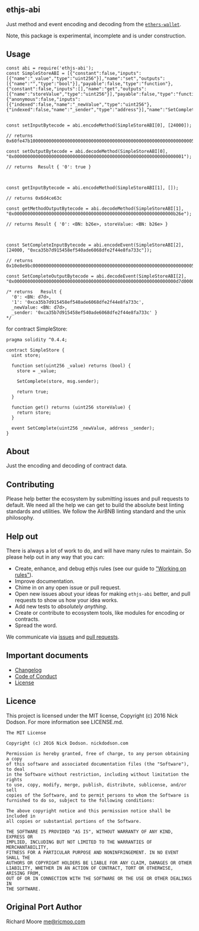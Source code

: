 ## ethjs-abi

Just method and event encoding and decoding from the [`ethers-wallet`](https://github.com/ethers-io/ethers-wallet).

Note, this package is experimental, incomplete and is under construction.

## Usage

```
const abi = require('ethjs-abi');
const SimpleStoreABI = [{"constant":false,"inputs":[{"name":"_value","type":"uint256"}],"name":"set","outputs":[{"name":"","type":"bool"}],"payable":false,"type":"function"},{"constant":false,"inputs":[],"name":"get","outputs":[{"name":"storeValue","type":"uint256"}],"payable":false,"type":"function"},{"anonymous":false,"inputs":[{"indexed":false,"name":"_newValue","type":"uint256"},{"indexed":false,"name":"_sender","type":"address"}],"name":"SetComplete","type":"event"}];


const setInputBytecode = abi.encodeMethod(SimpleStoreABI[0], [24000]);

// returns 0x60fe47b10000000000000000000000000000000000000000000000000000000000005dc0

const setOutputBytecode = abi.decodeMethod(SimpleStoreABI[0], "0x0000000000000000000000000000000000000000000000000000000000000001");

// returns  Result { '0': true }



const getInputBytecode = abi.encodeMethod(SimpleStoreABI[1], []);

// returns 0x6d4ce63c

const getMethodOutputBytecode = abi.decodeMethod(SimpleStoreABI[1], "0x000000000000000000000000000000000000000000000000000000000000b26e");

// returns Result { '0': <BN: b26e>, storeValue: <BN: b26e> }



const SetCompleteInputBytecode = abi.encodeEvent(SimpleStoreABI[2], [24000, "0xca35b7d915458ef540ade6068dfe2f44e8fa733c"]);

// returns 0x10e8e9bc0000000000000000000000000000000000000000000000000000000000005dc0000000000000000000000000ca35b7d915458ef540ade6068dfe2f44e8fa733c

const SetCompleteOutputBytecode = abi.decodeEvent(SimpleStoreABI[2], "0x0000000000000000000000000000000000000000000000000000000000000d7d000000000000000000000000ca35b7d915458ef540ade6068dfe2f44e8fa733c");

/* returns   Result {
  '0': <BN: d7d>,
  '1': '0xca35b7d915458ef540ade6068dfe2f44e8fa733c',
  _newValue: <BN: d7d>,
  _sender: '0xca35b7d915458ef540ade6068dfe2f44e8fa733c' }
*/
```

for contract SimpleStore:

```
pragma solidity ^0.4.4;

contract SimpleStore {
  uint store;

  function set(uint256 _value) returns (bool) {
    store = _value;

    SetComplete(store, msg.sender);

    return true;
  }

  function get() returns (uint256 storeValue) {
    return store;
  }

  event SetComplete(uint256 _newValue, address _sender);
}
```

## About

Just the encoding and decoding of contract data.

## Contributing

Please help better the ecosystem by submitting issues and pull requests to default. We need all the help we can get to build the absolute best linting standards and utilities. We follow the AirBNB linting standard and the unix philosophy.

<!--
## Guides

You'll find more detailed information on using default and tailoring it to your needs in our guides:

- [User guide](docs/user-guide.md) - Usage, configuration, FAQ and complementary tools.
- [Developer guide](docs/developer-guide.md) - Contributing to wafr and writing your own plugins & formatters.
-->

## Help out

There is always a lot of work to do, and will have many rules to maintain. So please help out in any way that you can:

- Create, enhance, and debug ethjs rules (see our guide to ["Working on rules"](./github/CONTRIBUTING.md)).
- Improve documentation.
- Chime in on any open issue or pull request.
- Open new issues about your ideas for making `ethjs-abi` better, and pull requests to show us how your idea works.
- Add new tests to *absolutely anything*.
- Create or contribute to ecosystem tools, like modules for encoding or contracts.
- Spread the word.

We communicate via [issues](https://github.com/ethjs/ethjs-abi/issues) and [pull requests](https://github.com/ethjs/ethjs-abi/pulls).

## Important documents

- [Changelog](CHANGELOG.md)
- [Code of Conduct](CODE_OF_CONDUCT.md)
- [License](https://raw.githubusercontent.com/ethjs/ethjs-abi/master/LICENSE)

## Licence

This project is licensed under the MIT license, Copyright (c) 2016 Nick Dodson. For more information see LICENSE.md.

```
The MIT License

Copyright (c) 2016 Nick Dodson. nickdodson.com

Permission is hereby granted, free of charge, to any person obtaining a copy
of this software and associated documentation files (the "Software"), to deal
in the Software without restriction, including without limitation the rights
to use, copy, modify, merge, publish, distribute, sublicense, and/or sell
copies of the Software, and to permit persons to whom the Software is
furnished to do so, subject to the following conditions:

The above copyright notice and this permission notice shall be included in
all copies or substantial portions of the Software.

THE SOFTWARE IS PROVIDED "AS IS", WITHOUT WARRANTY OF ANY KIND, EXPRESS OR
IMPLIED, INCLUDING BUT NOT LIMITED TO THE WARRANTIES OF MERCHANTABILITY,
FITNESS FOR A PARTICULAR PURPOSE AND NONINFRINGEMENT. IN NO EVENT SHALL THE
AUTHORS OR COPYRIGHT HOLDERS BE LIABLE FOR ANY CLAIM, DAMAGES OR OTHER
LIABILITY, WHETHER IN AN ACTION OF CONTRACT, TORT OR OTHERWISE, ARISING FROM,
OUT OF OR IN CONNECTION WITH THE SOFTWARE OR THE USE OR OTHER DEALINGS IN
THE SOFTWARE.
```

## Original Port Author

Richard Moore <me@ricmoo.com>
